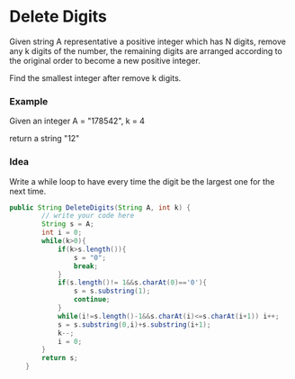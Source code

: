 # Delete Digits
Given string A representative a positive integer which has N digits, remove any k digits of the number, the remaining digits are arranged according to the original order to become a new positive integer.

Find the smallest integer after remove k digits.
### Example
Given an integer A = "178542", k = 4

return a string "12"
### Idea
Write a while loop to have every time the digit be the largest one for the next time.
```java
public String DeleteDigits(String A, int k) {
        // write your code here
        String s = A;
        int i = 0;
        while(k>0){
            if(k>s.length()){
                s = "0";
                break;
            }
            if(s.length()!= 1&&s.charAt(0)=='0'){
                s = s.substring(1);
                continue;
            }
            while(i!=s.length()-1&&s.charAt(i)<=s.charAt(i+1)) i++;
            s = s.substring(0,i)+s.substring(i+1);
            k--;
            i = 0;
        }
        return s;
    }
